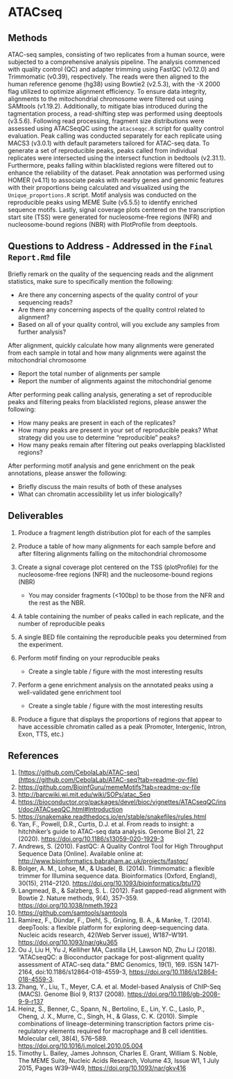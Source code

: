 # ATACseq

## Methods
ATAC-seq samples, consisting of two replicates from a human source, were subjected to a comprehensive analysis pipeline. The analysis commenced with quality control (QC) and adapter trimming using FastQC (v0.12.0) and Trimmomatic (v0.39), respectively. The reads were then aligned to the human reference genome (hg38) using Bowtie2 (v2.5.3), with the -X 2000 flag utilized to optimize alignment efficiency. To ensure data integrity, alignments to the mitochondrial chromosome were filtered out using SAMtools (v1.19.2). Additionally, to mitigate bias introduced during the tagmentation process, a read-shifting step was performed using deeptools (v3.5.6). Following read processing, fragment size distributions were assessed using ATACSeqQC using the `atacseqqc.R` script for quality control evaluation. Peak calling was conducted separately for each replicate using MACS3 (v3.0.1) with default parameters tailored for ATAC-seq data. To generate a set of reproducible peaks, peaks called from individual replicates were intersected using the intersect function in bedtools (v2.31.1). Furthermore, peaks falling within blacklisted regions were filtered out to enhance the reliability of the dataset. Peak annotation was performed using HOMER (v4.11) to associate peaks with nearby genes and genomic features with their proportions being calculated and visualized using the `Unique_proportions.R` script. Motif analysis was conducted on the reproducible peaks using MEME Suite (v5.5.5) to identify enriched sequence motifs. Lastly, signal coverage plots centered on the transcription start site (TSS) were generated for nucleosome-free regions (NFR) and nucleosome-bound regions (NBR) with PlotProfile from deeptools.

## Questions to Address - Addressed in the `Final Report.Rmd` file
Briefly remark on the quality of the sequencing reads and the alignment statistics, make sure to specifically mention the following:
  - Are there any concerning aspects of the quality control of your sequencing reads?
  - Are there any concerning aspects of the quality control related to alignment?
  - Based on all of your quality control, will you exclude any samples from further analysis?

After alignment, quickly calculate how many alignments were generated from each sample in total and how many alignments were against the mitochondrial chromosome
  - Report the total number of alignments per sample
  - Report the number of alignments against the mitochondrial genome

After performing peak calling analysis, generating a set of reproducible peaks and filtering peaks from blacklisted regions, please answer the following:
  - How many peaks are present in each of the replicates?
  - How many peaks are present in your set of reproducible peaks? What strategy did you use to determine “reproducible” peaks?
  - How many peaks remain after filtering out peaks overlapping blacklisted regions?

After performing motif analysis and gene enrichment on the peak annotations, please answer the following:
  - Briefly discuss the main results of both of these analyses
  - What can chromatin accessibility let us infer biologically?


## Deliverables
1. Produce a fragment length distribution plot for each of the samples

2. Produce a table of how many alignments for each sample before and after filtering alignments falling on the mitochondrial chromosome

3. Create a signal coverage plot centered on the TSS (plotProfile) for the nucleosome-free regions (NFR) and the nucleosome-bound regions (NBR)
    - You may consider fragments (<100bp) to be those from the NFR and the rest as the NBR.

4. A table containing the number of peaks called in each replicate, and the number of reproducible peaks

5. A single BED file containing the reproducible peaks you determined from the experiment.

6. Perform motif finding on your reproducible peaks
    - Create a single table / figure with the most interesting results

7. Perform a gene enrichment analysis on the annotated peaks using a well-validated gene enrichment tool
    - Create a single table / figure with the most interesting results

8. Produce a figure that displays the proportions of regions that appear to have accessible chromatin called as a peak (Promoter, Intergenic, Intron, Exon, TTS, etc.)

## References
1. [https://github.com/CebolaLab/ATAC-seq](https://github.com/CebolaLab/ATAC-seq?tab=readme-ov-file)
2. https://github.com/BioinfGuru/memeMotifs?tab=readme-ov-file
3. http://barcwiki.wi.mit.edu/wiki/SOPs/atac_Seq
4. https://bioconductor.org/packages/devel/bioc/vignettes/ATACseqQC/inst/doc/ATACseqQC.html#Introduction
5. https://snakemake.readthedocs.io/en/stable/snakefiles/rules.html
6. Yan, F., Powell, D.R., Curtis, D.J. et al. From reads to insight: a hitchhiker’s guide to ATAC-seq data analysis. Genome Biol 21, 22 (2020). https://doi.org/10.1186/s13059-020-1929-3
7. Andrews, S. (2010). FastQC:  A Quality Control Tool for High Throughput Sequence Data [Online]. Available online at: http://www.bioinformatics.babraham.ac.uk/projects/fastqc/
8. Bolger, A. M., Lohse, M., & Usadel, B. (2014). Trimmomatic: a flexible trimmer for Illumina sequence data. Bioinformatics (Oxford, England), 30(15), 2114–2120. https://doi.org/10.1093/bioinformatics/btu170
9. Langmead, B., & Salzberg, S. L. (2012). Fast gapped-read alignment with Bowtie 2. Nature methods, 9(4), 357–359. https://doi.org/10.1038/nmeth.1923
10. https://github.com/samtools/samtools
11. Ramírez, F., Dündar, F., Diehl, S., Grüning, B. A., & Manke, T. (2014). deepTools: a flexible platform for exploring deep-sequencing data. Nucleic acids research, 42(Web Server issue), W187–W191. https://doi.org/10.1093/nar/gku365
12. Ou J, Liu H, Yu J, Kelliher MA, Castilla LH, Lawson ND, Zhu LJ (2018). “ATACseqQC: a Bioconductor package for post-alignment quality assessment of ATAC-seq data.” BMC Genomics, 19(1), 169. ISSN 1471-2164, doi:10.1186/s12864-018-4559-3, https://doi.org/10.1186/s12864-018-4559-3.
13. Zhang, Y., Liu, T., Meyer, C.A. et al. Model-based Analysis of ChIP-Seq (MACS). Genome Biol 9, R137 (2008). https://doi.org/10.1186/gb-2008-9-9-r137
14. Heinz, S., Benner, C., Spann, N., Bertolino, E., Lin, Y. C., Laslo, P., Cheng, J. X., Murre, C., Singh, H., & Glass, C. K. (2010). Simple combinations of lineage-determining transcription factors prime cis-regulatory elements required for macrophage and B cell identities. Molecular cell, 38(4), 576–589. https://doi.org/10.1016/j.molcel.2010.05.004
15. Timothy L. Bailey, James Johnson, Charles E. Grant, William S. Noble, The MEME Suite, Nucleic Acids Research, Volume 43, Issue W1, 1 July 2015, Pages W39–W49, https://doi.org/10.1093/nar/gkv416
